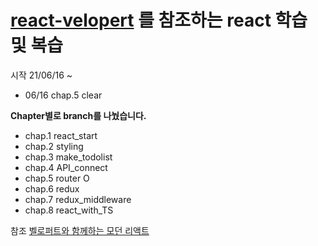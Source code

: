 # [react-velopert](https://react.vlpt.us/basic/) 를 참조하는 react 학습 및 복습

시작 21/06/16 ~

- 06/16 chap.5 clear

**Chapter별로 branch를 나눴습니다.**

- chap.1 react_start
- chap.2 styling
- chap.3 make_todolist
- chap.4 API_connect
- chap.5 router O
- chap.6 redux
- chap.7 redux_middleware
- chap.8 react_with_TS

참조 [벨로퍼트와 함께하는 모던 리액트](https://react.vlpt.us/)
